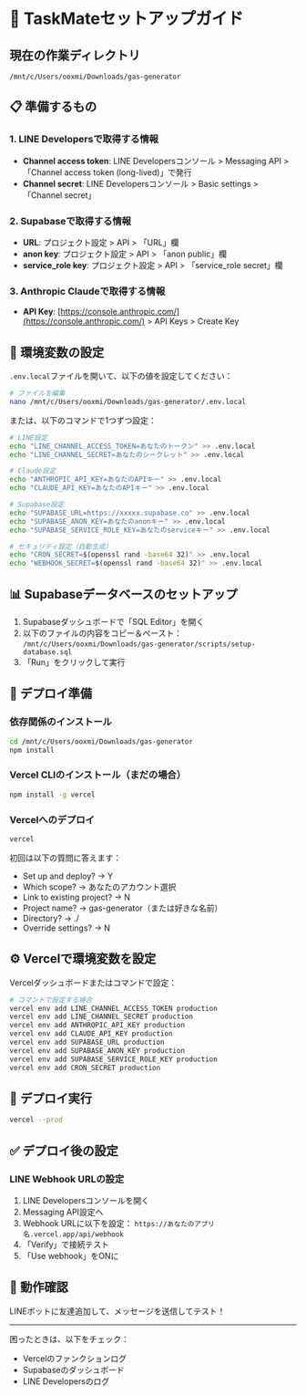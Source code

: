 # 🚀 TaskMateセットアップガイド

## 現在の作業ディレクトリ
```
/mnt/c/Users/ooxmi/Downloads/gas-generator
```

## 📋 準備するもの

### 1. LINE Developersで取得する情報
- **Channel access token**: LINE Developersコンソール > Messaging API > 「Channel access token (long-lived)」で発行
- **Channel secret**: LINE Developersコンソール > Basic settings > 「Channel secret」

### 2. Supabaseで取得する情報  
- **URL**: プロジェクト設定 > API > 「URL」欄
- **anon key**: プロジェクト設定 > API > 「anon public」欄
- **service_role key**: プロジェクト設定 > API > 「service_role secret」欄

### 3. Anthropic Claudeで取得する情報
- **API Key**: [https://console.anthropic.com/](https://console.anthropic.com/) > API Keys > Create Key

## 🔧 環境変数の設定

`.env.local`ファイルを開いて、以下の値を設定してください：

```bash
# ファイルを編集
nano /mnt/c/Users/ooxmi/Downloads/gas-generator/.env.local
```

または、以下のコマンドで1つずつ設定：

```bash
# LINE設定
echo "LINE_CHANNEL_ACCESS_TOKEN=あなたのトークン" >> .env.local
echo "LINE_CHANNEL_SECRET=あなたのシークレット" >> .env.local

# Claude設定  
echo "ANTHROPIC_API_KEY=あなたのAPIキー" >> .env.local
echo "CLAUDE_API_KEY=あなたのAPIキー" >> .env.local

# Supabase設定
echo "SUPABASE_URL=https://xxxxx.supabase.co" >> .env.local
echo "SUPABASE_ANON_KEY=あなたのanonキー" >> .env.local
echo "SUPABASE_SERVICE_ROLE_KEY=あなたのserviceキー" >> .env.local

# セキュリティ設定（自動生成）
echo "CRON_SECRET=$(openssl rand -base64 32)" >> .env.local
echo "WEBHOOK_SECRET=$(openssl rand -base64 32)" >> .env.local
```

## 📊 Supabaseデータベースのセットアップ

1. Supabaseダッシュボードで「SQL Editor」を開く
2. 以下のファイルの内容をコピー＆ペースト：
   `/mnt/c/Users/ooxmi/Downloads/gas-generator/scripts/setup-database.sql`
3. 「Run」をクリックして実行

## 🚀 デプロイ準備

### 依存関係のインストール
```bash
cd /mnt/c/Users/ooxmi/Downloads/gas-generator
npm install
```

### Vercel CLIのインストール（まだの場合）
```bash
npm install -g vercel
```

### Vercelへのデプロイ
```bash
vercel
```

初回は以下の質問に答えます：
- Set up and deploy? → Y
- Which scope? → あなたのアカウント選択
- Link to existing project? → N
- Project name? → gas-generator（または好きな名前）
- Directory? → ./
- Override settings? → N

## ⚙️ Vercelで環境変数を設定

Vercelダッシュボードまたはコマンドで設定：

```bash
# コマンドで設定する場合
vercel env add LINE_CHANNEL_ACCESS_TOKEN production
vercel env add LINE_CHANNEL_SECRET production
vercel env add ANTHROPIC_API_KEY production
vercel env add CLAUDE_API_KEY production
vercel env add SUPABASE_URL production
vercel env add SUPABASE_ANON_KEY production
vercel env add SUPABASE_SERVICE_ROLE_KEY production
vercel env add CRON_SECRET production
```

## 🎯 デプロイ実行

```bash
vercel --prod
```

## ✅ デプロイ後の設定

### LINE Webhook URLの設定
1. LINE Developersコンソールを開く
2. Messaging API設定へ
3. Webhook URLに以下を設定：
   `https://あなたのアプリ名.vercel.app/api/webhook`
4. 「Verify」で接続テスト
5. 「Use webhook」をONに

## 🧪 動作確認

LINEボットに友達追加して、メッセージを送信してテスト！

---

困ったときは、以下をチェック：
- Vercelのファンクションログ
- Supabaseのダッシュボード
- LINE Developersのログ